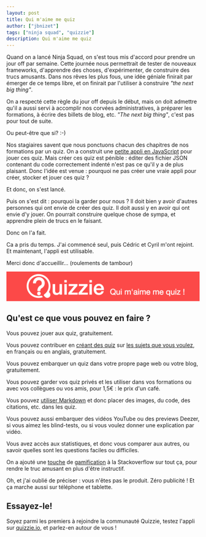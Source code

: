 ```yaml
---
layout: post
title: Qui m'aime me quiz
author: ["jbnizet"]
tags: ["ninja squad", "quizzie"]
description: Qui m'aime me quiz
---
```


Quand on a lancé Ninja Squad, on s'est tous mis d'accord pour prendre un jour off par semaine.
Cette journée nous permettrait de tester de nouveaux frameworks, d'apprendre des choses, d'expérimenter, de construire des trucs amusants.
Dans nos rêves les plus fous, une idée géniale finirait par émerger de ce temps libre, et on finirait par
l'utiliser à construire *"the next big thing"*.

On a respecté cette règle du jour off depuis le début, mais on doit admettre qu'il a aussi servi
à accomplir nos corvées administratives, à préparer les formations, à écrire des billets de blog, etc.
*"The next big thing"*, c'est pas pour tout de suite.

Ou peut-être que si? :-)

Nos stagiaires savent que nous ponctuons chacun des chapitres de nos formations par un quiz.
On a construit une [petite appli en JavaScript](https://github.com/Ninja-Squad/quizz) pour jouer ces quiz.
Mais créer ces quiz est pénible&nbsp;: éditer des fichier JSON contenant du code correctement indenté
n'est pas ce qu'il y a de plus plaisant. Donc l'idée est venue&nbsp;: pourquoi ne pas créer une vraie appli
pour créer, stocker et jouer ces quiz&nbsp;?

Et donc, on s'est lancé.

Puis on s'est dit&nbsp;: pourquoi la garder pour nous&nbsp;? Il doit bien y avoir d'autres personnes qui ont envie de créer des quiz.
Il doit aussi y en avoir qui ont envie d'y jouer. On pourrait construire quelque chose de sympa, et apprendre plein de trucs en le faisant.

Donc on l'a fait.

Ca a pris du temps. J'ai commencé seul, puis Cédric et Cyril m'ont rejoint. Et maintenant, l'appli est utilisable.

Merci donc d'accueillir... (roulements de tambour)

[![Quizzie](/assets/images/quizzie/quizzie-fr.png)](https://quizzie.io)

## Qu'est ce que vous pouvez en faire&nbsp;?

Vous pouvez jouer aux quiz, gratuitement.

Vous pouvez contribuer en [créant des quiz](https://quizzie.io/quizzes/50350/tout-ce-quil-faut-savoir-sur-la-creation-de-quiz) sur [les sujets que vous voulez](https://quizzie.io/tags), en français ou en anglais, gratuitement.

Vous pouvez embarquer un quiz dans votre propre page web ou votre blog, gratuitement.

Vous pouvez garder vos quiz privés et les utiliser dans vos formations ou avec vos collègues ou vos amis, pour 1,5€&nbsp;: le prix d'un café.

Vous pouvez [utiliser Markdown](https://quizzie.io/quizzes/50300/markdown-ou-comment-ameliorer-la-presentation-de-vos-quiz) et donc placer des images, du code, des citations, etc. dans les quiz.

Vous pouvez aussi embarquer des vidéos YouTube ou des previews Deezer, si vous aimez les blind-tests, ou si vous voulez donner une
explication par vidéo.

Vous avez accès aux statistiques, et donc vous comparer aux autres, ou savoir quelles sont les questions faciles ou difficiles.

On a ajouté une [touche](https://quizzie.io/users) de [gamification](https://quizzie.io/badges/categories/all) à la Stackoverflow
sur tout ça, pour rendre le truc amusant en plus d'être instructif.

Oh, et j'ai oublié de préciser&nbsp;: vous n'êtes pas le produit. Zéro publicité&nbsp;! Et ça marche aussi sur téléphone et tablette.

## Essayez-le!

Soyez parmi les premiers à rejoindre la communauté Quizzie, testez l'appli sur [quizzie.io](https://quizzie.io), et parlez-en autour de vous&nbsp;!
